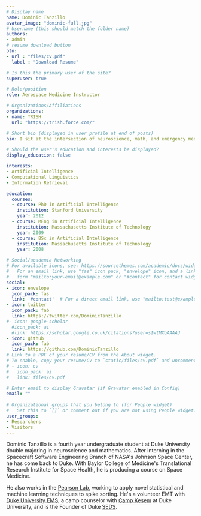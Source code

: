 ```yaml
---
# Display name
name: Dominic Tanzillo
avatar_image: "dominic-full.jpg"
# Username (this should match the folder name)
authors:
- admin
# resume download button
btn:
- url : "files/cv.pdf"
  label : "Download Resume"

# Is this the primary user of the site?
superuser: true

# Role/position
role: Aerospace Medicine Instructor

# Organizations/Affiliations
organizations:
- name: TRISH
  url: "https://trish.force.com/"

# Short bio (displayed in user profile at end of posts)
bio: I sit at the intersection of neuroscience, math, and emergency medicine which seems to be aerospace medicine.

# Should the user's education and interests be displayed?
display_education: false

interests:
- Artificial Intelligence
- Computational Linguistics
- Information Retrieval

education:
  courses:
  - course: PhD in Artificial Intelligence
    institution: Stanford University
    year: 2012
  - course: MEng in Artificial Intelligence
    institution: Massachusetts Institute of Technology
    year: 2009
  - course: BSc in Artificial Intelligence
    institution: Massachusetts Institute of Technology
    year: 2008

# Social/academia Networking
# For available icons, see: https://sourcethemes.com/academic/docs/widgets/#icons
#   For an email link, use "fas" icon pack, "envelope" icon, and a link in the
#   form "mailto:your-email@example.com" or "#contact" for contact widget.
social:
- icon: envelope
  icon_pack: fas
  link: '#contact'  # For a direct email link, use "mailto:test@example.org".
- icon: twitter
  icon_pack: fab
  link: https://twitter.com/DominicTanzillo
#- icon: google-scholar
  #icon_pack: ai
  #link: https://scholar.google.co.uk/citations?user=sIwtMXoAAAAJ
- icon: github
  icon_pack: fab
  link: https://github.com/DominicTanzillo
# Link to a PDF of your resume/CV from the About widget.
# To enable, copy your resume/CV to `static/files/cv.pdf` and uncomment the lines below.  
# - icon: cv
#   icon_pack: ai
#   link: files/cv.pdf

# Enter email to display Gravatar (if Gravatar enabled in Config)
email: ""
  
# Organizational groups that you belong to (for People widget)
#   Set this to `[]` or comment out if you are not using People widget.  
user_groups:
- Researchers
- Visitors
---
```


Dominic Tanzillo is a fourth year undergraduate student at Duke University double majoring in neuroscience and mathematics.
After interning in the Spacecraft Software Engineering Branch of NASA's Johnson Space Center, he has come back to Duke. With 
Baylor College of Medicine's Translational Research Institute for Space Health, he is producing a course on Space Medicine.

He also works in the <a href= "https://pearsonlab.github.io">Pearson Lab</a>, working to apply novel 
statistical and machine learning techniques to spike sorting. He's a volunteer EMT with
<a href='https://www.dukeems.org' target='blank'>Duke University EMS</a>, a camp counselor with 
<a href='https://www.campkesem.org' target='blank'>Camp Kesem</a> at Duke University, and is the Founder of Duke <a href='https://seds.org' target='blank'>SEDS</a>.
 